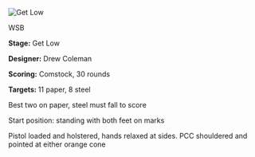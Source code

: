 ![Get Low](https://github.com/bagellord/USPSA-Stages/blob/master/26-30%20rounds/Get%20Low%20-%2030%20rounds%20-%20Comstock/Get%20Low.png)

WSB

<b>Stage:</b> Get Low

<b>Designer:</b> Drew Coleman

<b>Scoring:</b> Comstock, 30 rounds

<b>Targets: </b>11 paper, 8 steel

Best two on paper, steel must fall to score

Start position: standing with both feet on marks

Pistol loaded and holstered, hands relaxed at sides. PCC shouldered and pointed at either orange cone
